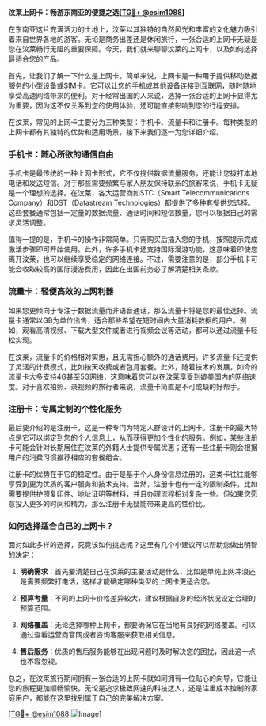 **汶莱上网卡：畅游东南亚的便捷之选[[TG💪+ @esim1088](https://t.me/s/esim1088)]**

在东南亚这片充满活力的土地上，汶莱以其独特的自然风光和丰富的文化魅力吸引着来自世界各地的游客。无论是商务出差还是休闲旅行，一张合适的上网卡无疑是您在汶莱畅行无阻的重要保障。今天，我们就来聊聊汶莱的上网卡，以及如何选择最适合您的产品。

首先，让我们了解一下什么是上网卡。简单来说，上网卡是一种用于提供移动数据服务的小型设备或SIM卡。它可以让您的手机或其他设备连接到互联网，随时随地享受高速网络带来的便利。对于经常出国的人来说，选择一张合适的上网卡显得尤为重要，因为这不仅关系到您的使用体验，还可能直接影响到您的行程安排。

在汶莱，常见的上网卡主要分为三种类型：手机卡、流量卡和注册卡。每种类型的上网卡都有其独特的优势和适用场景，接下来我们逐一为您详细介绍。

### **手机卡：随心所欲的通信自由**

手机卡是最传统的一种上网卡形式，它不仅提供数据流量服务，还能让您拨打本地电话和发送短信。对于那些需要频繁与家人朋友保持联系的旅客来说，手机卡无疑是一个理想的选择。在汶莱，各大运营商如STC（Smart Telecommunications Company）和DST（Datastream Technologies）都提供了多种套餐供您选择。这些套餐通常包括一定量的数据流量、通话时间和短信数量，您可以根据自己的需求灵活调整。

值得一提的是，手机卡的操作非常简单。只需购买后插入您的手机，按照提示完成激活步骤即可开始使用。此外，许多手机卡还支持国际漫游功能，这意味着即使您离开汶莱，也可以继续享受稳定的网络连接。不过，需要注意的是，部分手机卡可能会收取较高的国际漫游费用，因此在出国前务必了解清楚相关条款。

### **流量卡：轻便高效的上网利器**

如果您更倾向于专注于数据流量而非语音通话，那么流量卡将是您的最佳选择。流量卡通常以GB为单位出售，适合那些希望在短时间内大量消耗数据的用户。例如，观看高清视频、下载大型文件或者进行视频会议等活动，都可以通过流量卡轻松实现。

在汶莱，流量卡的价格相对实惠，且无需担心额外的通话费用。许多流量卡还提供了灵活的计费模式，比如按天收费或者包月套餐。此外，随着技术的发展，如今的流量卡大多支持4G甚至5G网络，这意味着您可以在汶莱享受到媲美国内的网络速度。对于喜欢拍照、录视频的旅行者来说，流量卡简直是不可或缺的好帮手。

### **注册卡：专属定制的个性化服务**

最后要介绍的是注册卡，这是一种专门为特定人群设计的上网卡。注册卡的最大特点是它可以绑定到您的个人信息上，从而获得更加个性化的服务。例如，某些注册卡可能会针对长期居住在汶莱的外籍人士提供专属优惠；还有一些注册卡则会根据用户的消费习惯推荐相应的套餐组合。

注册卡的优势在于它的稳定性。由于是基于个人身份信息注册的，这类卡往往能够享受到更为优质的客户服务和技术支持。当然，注册卡也有一定的限制条件，比如需要提供护照复印件、地址证明等材料，并且办理流程相对复杂一些。但如果您愿意投入更多的时间和精力，那么注册卡无疑能带来更高的性价比。

### **如何选择适合自己的上网卡？**

面对如此多样的选择，究竟该如何挑选呢？这里有几个小建议可以帮助您做出明智的决定：

1. **明确需求**：首先要清楚自己在汶莱的主要活动是什么，比如是单纯上网冲浪还是需要频繁打电话，这样才能确定哪种类型的上网卡更适合您。
   
2. **预算考量**：不同的上网卡价格差异较大，建议根据自身的经济状况设定合理的预算范围。

3. **网络覆盖**：无论选择哪种上网卡，都要确保它在当地有良好的网络覆盖。可以通过查看运营商官网或者咨询客服来获取相关信息。

4. **售后服务**：优质的售后服务能够在出现问题时及时解决您的困扰，因此这一点也不容忽视。

总之，在汶莱旅行期间拥有一张合适的上网卡就如同拥有一位贴心的向导，它能让您的旅程更加顺畅愉快。无论是追求极致网速的科技达人，还是注重成本控制的家庭用户，都能在这里找到属于自己的完美解决方案。

[[TG💪+ @esim1088](https://t.me/s/esim1088) ![Image](https://i.postimg.cc/4NQfJmqS/Snipaste-2025-05-13-00-14-12.png)]